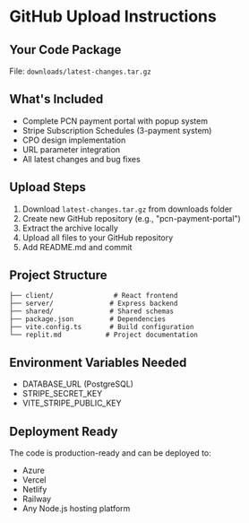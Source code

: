 # GitHub Upload Instructions

## Your Code Package
File: `downloads/latest-changes.tar.gz`

## What's Included
- Complete PCN payment portal with popup system
- Stripe Subscription Schedules (3-payment system)
- CPO design implementation
- URL parameter integration
- All latest changes and bug fixes

## Upload Steps
1. Download `latest-changes.tar.gz` from downloads folder
2. Create new GitHub repository (e.g., "pcn-payment-portal")
3. Extract the archive locally
4. Upload all files to your GitHub repository
5. Add README.md and commit

## Project Structure
```
├── client/               # React frontend
├── server/              # Express backend
├── shared/              # Shared schemas
├── package.json         # Dependencies
├── vite.config.ts       # Build configuration
└── replit.md           # Project documentation
```

## Environment Variables Needed
- DATABASE_URL (PostgreSQL)
- STRIPE_SECRET_KEY
- VITE_STRIPE_PUBLIC_KEY

## Deployment Ready
The code is production-ready and can be deployed to:
- Azure
- Vercel
- Netlify
- Railway
- Any Node.js hosting platform